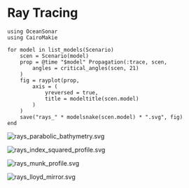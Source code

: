 # Ray Tracing

```@example
using OceanSonar
using CairoMakie

for model in list_models(Scenario)
    scen = Scenario(model)
    prop = @time "$model" Propagation(:trace, scen,
        angles = critical_angles(scen, 21)
    )
    fig = rayplot(prop,
        axis = (
            yreversed = true,
            title = modeltitle(scen.model)
        )
    )
    save("rays_" * modelsnake(scen.model) * ".svg", fig)
end
```

![rays_parabolic_bathymetry.svg](rays_parabolic_bathymetry.svg)

![rays_index_squared_profile.svg](rays_index_squared_profile.svg)

![rays_munk_profile.svg](rays_munk_profile.svg)

![rays_lloyd_mirror.svg](rays_lloyd_mirror.svg)

